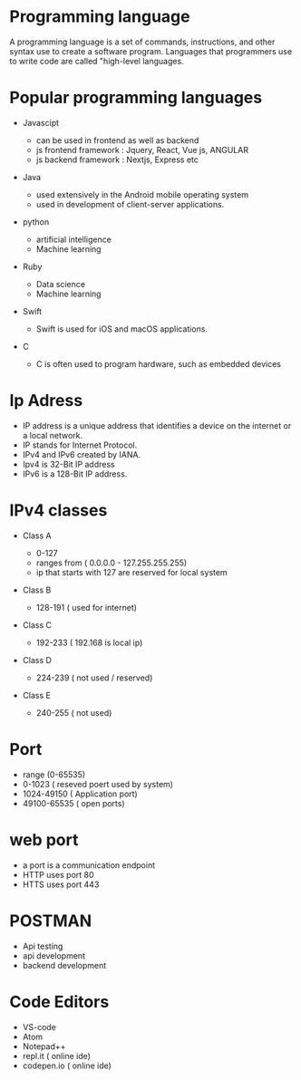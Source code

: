 # Programming language
<p> A programming language is a set of commands, instructions, and other syntax use to create a software program.
Languages that programmers use to write code are called "high-level languages. </P>
  
# Popular programming languages
  - Javascipt
       - can be used in frontend as well as backend
       -  js frontend framework : Jquery, React, Vue js, ANGULAR
       -  js backend  framework  :  Nextjs, Express etc
  - Java
      - used extensively in the Android mobile operating system
      - used in development of client-server applications.
       
       
  - python
      -  artificial intelligence
      -  Machine learning 
  
  
 - Ruby
      - Data science
      - Machine learning
  
 - Swift
     -  Swift is used for iOS and macOS applications. 
      
 - C
      -  C is often used to program hardware, such as embedded devices


# Ip Adress
 - IP address is a unique address that identifies a device on the internet or a local network. 
 - IP stands for Internet Protocol.
 - IPv4 and IPv6 created by IANA.
 - Ipv4 is 32-Bit IP address
 - IPv6 is a 128-Bit IP address.


# IPv4 classes
  - Class A
     - 0-127
     - ranges from ( 0.0.0.0 - 127.255.255.255)
     -  ip that starts with 127 are reserved for local system
  
  - Class B
     -  128-191 ( used for internet)
  
  - Class C
     - 192-233 ( 192.168  is local ip) 
     
 - Class D
    - 224-239 ( not used / reserved)

 - Class E
    -  240-255 ( not used)
    
    
 
 # Port
   - range (0-65535)
   - 0-1023  ( reseved poert used by system)
   - 1024-49150 ( Application port)
   - 49100-65535 ( open ports)
   
 # web port  
  - a port is a communication endpoint
  - HTTP uses port 80
  - HTTS uses port 443
  
 # POSTMAN
  - Api testing
  - api development
  - backend development

# Code Editors
 - VS-code
 - Atom
 - Notepad++
 - repl.it  ( online ide)
  - codepen.io ( online ide)

   
 
 
 
 
  
